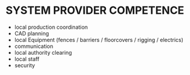 # SYSTEM PROVIDER COMPETENCE

- local production coordination
- CAD planning
- local Equipment (fences / barriers / floorcovers / rigging / electrics)
- communication
- local authority clearing
- local staff
- security
